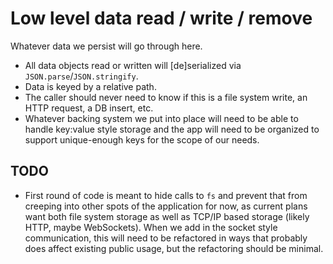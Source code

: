 # Low level data read / write / remove

Whatever data we persist will go through here.

* All data objects read or written will [de]serialized via `JSON.parse`/`JSON.stringify`.
* Data is keyed by a relative path.
* The caller should never need to know if this is a file system write, an HTTP request, a DB insert, etc.
* Whatever backing system we put into place will need to be able to handle key:value style storage and the app will need to be organized to support unique-enough keys for the scope of our needs.

## TODO

* First round of code is meant to hide calls to `fs` and prevent that from creeping into other spots of the application for now, as current plans want both file system storage as well as TCP/IP based storage (likely HTTP, maybe WebSockets). When we add in the socket style communication, this will need to be refactored in ways that probably does affect existing public usage, but the refactoring should be minimal.
